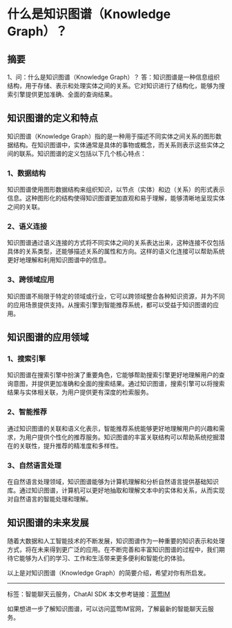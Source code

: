 # 什么是知识图谱（Knowledge Graph）？

## 摘要

1、问：什么是知识图谱（Knowledge Graph）？
答：知识图谱是一种信息组织结构，用于存储、表示和处理实体之间的关系。它对知识进行了结构化，能够为搜索引擎提供更加准确、全面的查询结果。

## 知识图谱的定义和特点

知识图谱（Knowledge Graph）指的是一种用于描述不同实体之间关系的图形数据结构。在知识图谱中，实体通常是具体的事物或概念，而关系则表示这些实体之间的联系。知识图谱的定义包括以下几个核心特点：

### 1、数据结构

知识图谱使用图形数据结构来组织知识，以节点（实体）和边（关系）的形式表示信息。这种图形化的结构使得知识图谱更加直观和易于理解，能够清晰地呈现实体之间的关联。

### 2、语义连接

知识图谱通过语义连接的方式将不同实体之间的关系表达出来，这种连接不仅包括具体的关系类型，还能够描述关系的属性和方向。这样的语义化连接可以帮助系统更好地理解和利用知识图谱中的信息。

### 3、跨领域应用

知识图谱不局限于特定的领域或行业，它可以跨领域整合各种知识资源，并为不同的应用场景提供支持。从搜索引擎到智能推荐系统，都可以受益于知识图谱的应用。

## 知识图谱的应用领域

### 1、搜索引擎

知识图谱在搜索引擎中扮演了重要角色，它能够帮助搜索引擎更好地理解用户的查询意图，并提供更加准确和全面的搜索结果。通过知识图谱，搜索引擎可以将搜索结果与实体相关联，为用户提供更有深度的检索服务。

### 2、智能推荐

通过知识图谱的关联和语义化表示，智能推荐系统能够更好地理解用户的兴趣和需求，为用户提供个性化的推荐服务。知识图谱的丰富关联结构可以帮助系统挖掘潜在的关联性，提升推荐的精准度和多样性。

### 3、自然语言处理

在自然语言处理领域，知识图谱能够为计算机理解和分析自然语言提供基础知识库。通过知识图谱，计算机可以更好地抽取和理解文本中的实体和关系，从而实现对自然语言的智能处理和理解。

## 知识图谱的未来发展

随着大数据和人工智能技术的不断发展，知识图谱作为一种重要的知识表示和处理方式，将在未来得到更广泛的应用。在不断完善和丰富知识图谱的过程中，我们期待它能够为人们的学习、工作和生活带来更多便利和智能化的体验。

以上是对知识图谱（Knowledge Graph）的简要介绍，希望对你有所启发。

---
标签：智能聊天云服务，ChatAI SDK
本文参考链接：[蓝莺IM](https://www.lanyingim.com)

如果想进一步了解知识图谱，可以访问蓝莺IM官网，了解最新的智能聊天云服务。